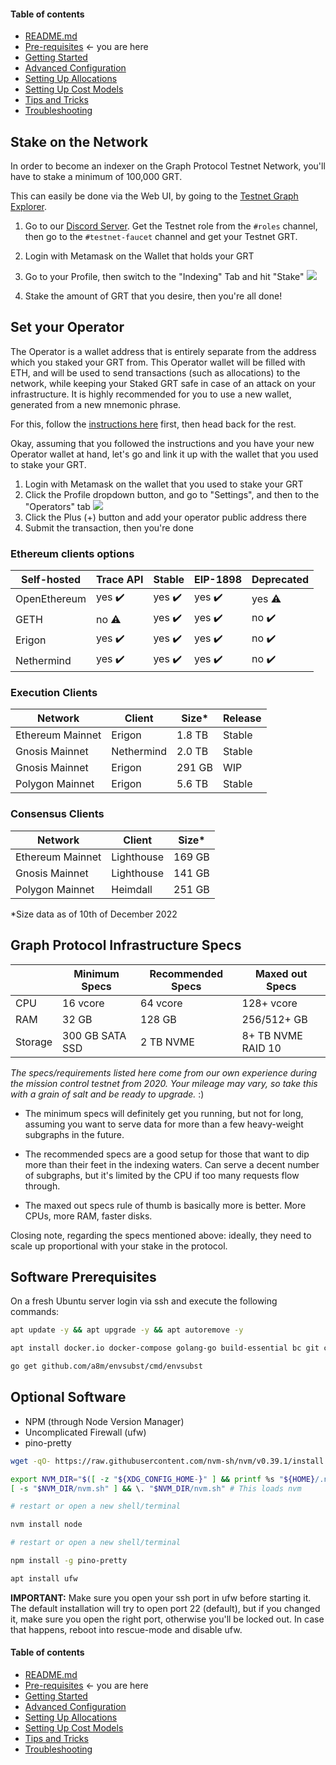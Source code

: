 #### Table of contents

- [README.md](https://github.com/StakeSquid/graphprotocol-testnet-docker/blob/master/README.md)
- [Pre-requisites](https://github.com/StakeSquid/graphprotocol-testnet-docker/blob/master/docs/pre-requisites.md) <- you are here
- [Getting Started](https://github.com/StakeSquid/graphprotocol-testnet-docker/blob/master/docs/getting-started.md)
- [Advanced Configuration](https://github.com/StakeSquid/graphprotocol-testnet-docker/blob/master/docs/advanced-config.md)
- [Setting Up Allocations](https://github.com/StakeSquid/graphprotocol-testnet-docker/blob/master/docs/allocations.md)
- [Setting Up Cost Models](https://github.com/StakeSquid/graphprotocol-testnet-docker/blob/master/docs/costmodels.md)
- [Tips and Tricks](https://github.com/StakeSquid/graphprotocol-testnet-docker/blob/master/docs/tips.md)
- [Troubleshooting](https://github.com/StakeSquid/graphprotocol-testnet-docker/blob/master/docs/troubleshooting.md)



## Stake on the Network

In order to become an indexer on the Graph Protocol Testnet Network, you'll have to stake a minimum of 100,000 GRT.

This can easily be done via the Web UI, by going to the [Testnet Graph Explorer](https://testnet.thegraph.com).

1. Go to our [Discord Server](https://discord.gg/graphprotocol). Get the Testnet role from the `#roles` channel, then go to the `#testnet-faucet` channel and get your Testnet GRT.

2. Login with Metamask on the Wallet that holds your GRT

3. Go to your Profile, then switch to the "Indexing" Tab and hit "Stake"
![](https://i.ibb.co/4KxB08t/image.png)

4. Stake the amount of GRT that you desire, then you're all done!


## Set your Operator

The Operator is a wallet address that is entirely separate from the address which you staked your GRT from. This Operator wallet will be filled with ETH, and will be used to send transactions (such as allocations) to the network, while keeping your Staked GRT safe in case of an attack on your infrastructure. It is highly recommended for you to use a new wallet, generated from a new mnemonic phrase.

For this, follow the [instructions here](https://github.com/StakeSquid/graphprotocol-testnet-docker/blob/master/docs/getting-started.md#create-a-mnemonic) first, then head back for the rest.

Okay, assuming that you followed the instructions and you have your new Operator wallet at hand, let's go and link it up with the wallet that you used to stake your GRT.

1. Login with Metamask on the wallet that you used to stake your GRT
2. Click the Profile dropdown button, and go to "Settings", and then to the "Operators" tab
![](https://i.ibb.co/4PYjJj0/image.png)
3. Click the Plus (+) button and add your operator public address there
4. Submit the transaction, then you're done



### Ethereum clients options

| Self-hosted        | Trace API | Stable | EIP-1898 | Deprecated |
| ------------------ | --------- | ------ | -------- |------------|
| OpenEthereum       | yes ✔️     | yes ✔️  | yes ✔️    |yes ⚠️      |
| GETH               | no ⚠️      | yes ✔️  | yes ✔️    |no ✔️       |
| Erigon             | yes ✔️     | yes ✔️  | yes ✔️    |no ✔️       |
| Nethermind | yes ✔️ | yes ✔️ | yes ✔️ |no ✔️ |

### Execution Clients

| Network          | Client     | Size*  | Release |
| ---------------- | ---------- | ------ | ------- |
| Ethereum Mainnet | Erigon     | 1.8 TB | Stable  |
| Gnosis Mainnet   | Nethermind | 2.0 TB | Stable  |
| Gnosis Mainnet   | Erigon     | 291 GB | WIP     |
| Polygon Mainnet  | Erigon     | 5.6 TB | Stable  |

### Consensus Clients

| Network          | Client     | Size*  |
| ---------------- | ---------- | ------ |
| Ethereum Mainnet | Lighthouse | 169 GB |
| Gnosis Mainnet   | Lighthouse | 141 GB |
| Polygon Mainnet  | Heimdall   | 251 GB |

*Size data as of 10th of December 2022





## Graph Protocol Infrastructure Specs

|         | Minimum Specs   | Recommended Specs | Maxed out Specs    |
| ------- | --------------- | ----------------- | ------------------ |
| CPU     | 16 vcore        | 64 vcore          | 128+ vcore         |
| RAM     | 32 GB           | 128 GB            | 256/512+ GB        |
| Storage | 300 GB SATA SSD | 2 TB NVME         | 8+ TB NVME RAID 10 |

*The specs/requirements listed here come from our own experience during the mission control testnet from 2020.*
*Your mileage may vary, so take this with a grain of salt and be ready to upgrade.* :)

- The minimum specs will definitely get you running, but not for long, assuming you want to serve data for more than a few heavy-weight subgraphs in the future.

- The recommended specs are a good setup for those that want to dip more than their feet in the indexing waters. Can serve a decent number of subgraphs, but it's limited by the CPU if too many requests flow through.

- The maxed out specs rule of thumb is basically more is better. More CPUs, more RAM, faster disks.

Closing note, regarding the specs mentioned above: ideally, they need to scale up proportional with your stake in the protocol.




## Software Prerequisites

On a fresh Ubuntu server login via ssh and execute the following commands:

```bash
apt update -y && apt upgrade -y && apt autoremove -y

apt install docker.io docker-compose golang-go build-essential bc git curl httpie jq nano wget bsdmainutils base58 netcat net-tools libsecret-1-dev python2.7 clang cmake apache2-utils -y

go get github.com/a8m/envsubst/cmd/envsubst

```

## Optional Software
* NPM (through Node Version Manager)
* Uncomplicated Firewall (ufw)
* pino-pretty

```bash
wget -qO- https://raw.githubusercontent.com/nvm-sh/nvm/v0.39.1/install.sh | bash

export NVM_DIR="$([ -z "${XDG_CONFIG_HOME-}" ] && printf %s "${HOME}/.nvm" || printf %s "${XDG_CONFIG_HOME}/nvm")"
[ -s "$NVM_DIR/nvm.sh" ] && \. "$NVM_DIR/nvm.sh" # This loads nvm

# restart or open a new shell/terminal

nvm install node

# restart or open a new shell/terminal

npm install -g pino-pretty

apt install ufw


```

**IMPORTANT:** Make sure you open your ssh port in ufw before starting it. The default installation will try to open port 22 (default), but if you changed it, make sure you open the right port, otherwise you'll be locked out. In case that happens, reboot into rescue-mode and disable ufw.

#### Table of contents

- [README.md](https://github.com/StakeSquid/graphprotocol-testnet-docker/blob/master/README.md)
- [Pre-requisites](https://github.com/StakeSquid/graphprotocol-testnet-docker/blob/master/docs/pre-requisites.md) <- you are here
- [Getting Started](https://github.com/StakeSquid/graphprotocol-testnet-docker/blob/master/docs/getting-started.md)
- [Advanced Configuration](https://github.com/StakeSquid/graphprotocol-testnet-docker/blob/master/docs/advanced-config.md)
- [Setting Up Allocations](https://github.com/StakeSquid/graphprotocol-testnet-docker/blob/master/docs/allocations.md)
- [Setting Up Cost Models](https://github.com/StakeSquid/graphprotocol-testnet-docker/blob/master/docs/costmodels.md)
- [Tips and Tricks](https://github.com/StakeSquid/graphprotocol-testnet-docker/blob/master/docs/tips.md)
- [Troubleshooting](https://github.com/StakeSquid/graphprotocol-testnet-docker/blob/master/docs/troubleshooting.md)
